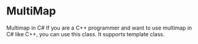 # MultiMap
Multimap in C#
If you are a C++ programmer and want to use multimap in C# like C++, you can use this class. It supports template class.

